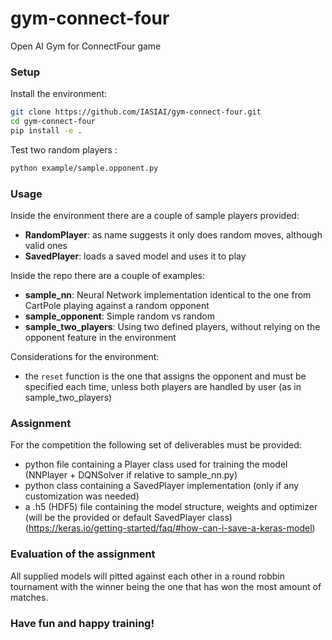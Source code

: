 
# gym-connect-four  
Open AI Gym for ConnectFour game  
  
### Setup  
  
Install the environment:  
  
``` bash  
git clone https://github.com/IASIAI/gym-connect-four.git  
cd gym-connect-four  
pip install -e .  
```  
  
Test two random players :  
  
``` bash  
python example/sample.opponent.py  
```  
  
### Usage  
  
Inside the environment there are a couple of sample players provided:  
* **RandomPlayer**: as name suggests it only does random moves, although valid ones  
* **SavedPlayer**: loads a saved model and uses it to play  
  
Inside the repo there are a couple of examples:  
* **sample_nn**: Neural Network implementation identical to the one from CartPole playing against a random opponent  
* **sample_opponent**: Simple random vs random  
* **sample_two_players**: Using two defined players, without relying on the opponent feature in the environment  
  
Considerations for the environment:  
* the ```reset``` function is the one that assigns the opponent and must be specified each time, unless both players are handled by user (as in sample_two_players)  
  
### Assignment  
  
For the competition the following set of deliverables must be provided:  
* python file containing a Player class used for training the model (NNPlayer + DQNSolver if relative to sample_nn.py)  
* python class containing a SavedPlayer implementation (only if any customization was needed)  
* a .h5 (HDF5) file containing the model structure, weights and optimizer (will be the provided or default SavedPlayer class) (https://keras.io/getting-started/faq/#how-can-i-save-a-keras-model)  
  
### Evaluation of the assignment  
  
All supplied models will pitted against each other in a round robbin tournament with the winner being the one that has won the most amount of matches.  
  
### Have fun and happy training!